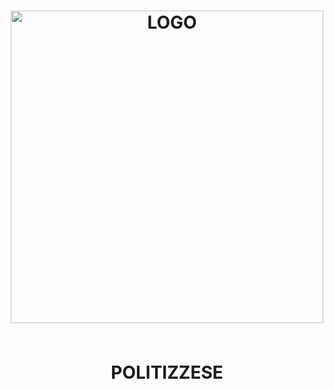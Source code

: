 <h1 align="center">
  <img width="500" alt="LOGO" src="https://github.com/ManoelRibeiro2018/Politizzese-front/assets/104660308/08491e92-232e-40da-a7a5-2da80147ad03">
  </br></br>
  <p>POLITIZZESE</p>
</h1>
